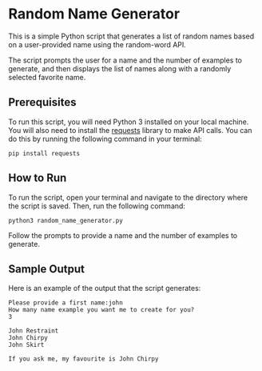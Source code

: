 # Random Name Generator
This is a simple Python script that generates a list of random names based on a user-provided name using the random-word API. 

The script prompts the user for a name and the number of examples to generate, and then displays the list of names along with a randomly selected favorite name.

## Prerequisites
To run this script, you will need Python 3 installed on your local machine. You will also need to install the [requests](https://www.requests.readthedocs.io/en/latest/#) library to make API calls. You can do this by running the following command in your terminal:

```
pip install requests
```

## How to Run
To run the script, open your terminal and navigate to the directory where the script is saved. Then, run the following command:

```
python3 random_name_generator.py
```

Follow the prompts to provide a name and the number of examples to generate.

## Sample Output
Here is an example of the output that the script generates:

```
Please provide a first name:john
How many name example you want me to create for you?
3

John Restraint
John Chirpy
John Skirt

If you ask me, my favourite is John Chirpy
```
